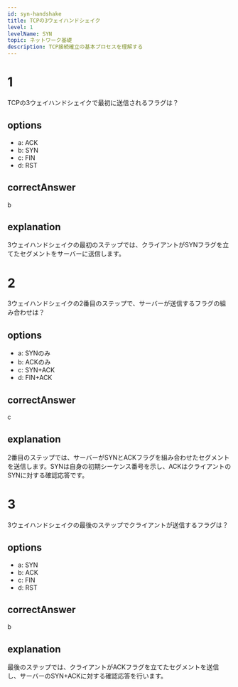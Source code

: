 ```yaml
---
id: syn-handshake
title: TCPの3ウェイハンドシェイク
level: 1
levelName: SYN
topic: ネットワーク基礎
description: TCP接続確立の基本プロセスを理解する
---
```


# 1
TCPの3ウェイハンドシェイクで最初に送信されるフラグは？

## options
- a: ACK
- b: SYN
- c: FIN
- d: RST

## correctAnswer
b

## explanation
3ウェイハンドシェイクの最初のステップでは、クライアントがSYNフラグを立てたセグメントをサーバーに送信します。

# 2
3ウェイハンドシェイクの2番目のステップで、サーバーが送信するフラグの組み合わせは？

## options
- a: SYNのみ
- b: ACKのみ
- c: SYN+ACK
- d: FIN+ACK

## correctAnswer
c

## explanation
2番目のステップでは、サーバーがSYNとACKフラグを組み合わせたセグメントを送信します。SYNは自身の初期シーケンス番号を示し、ACKはクライアントのSYNに対する確認応答です。

# 3
3ウェイハンドシェイクの最後のステップでクライアントが送信するフラグは？

## options
- a: SYN
- b: ACK
- c: FIN
- d: RST

## correctAnswer
b

## explanation
最後のステップでは、クライアントがACKフラグを立てたセグメントを送信し、サーバーのSYN+ACKに対する確認応答を行います。